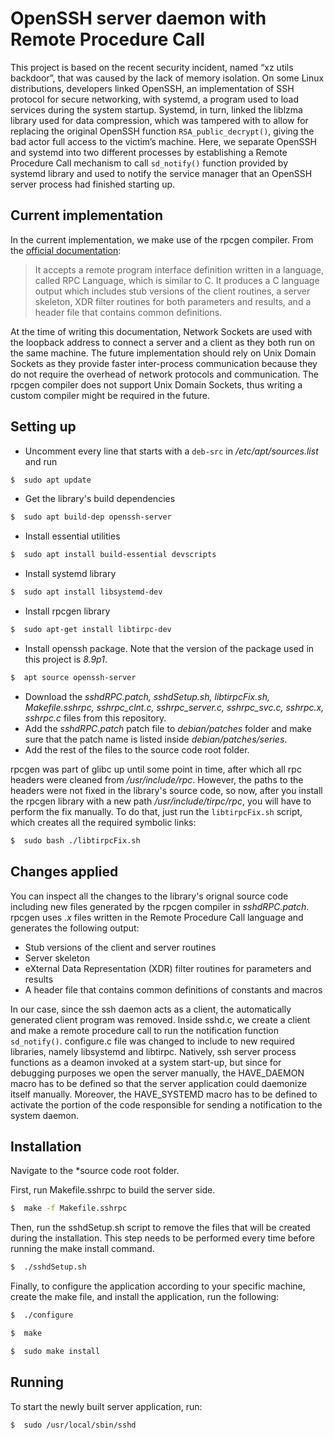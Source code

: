 # OpenSSH server daemon with Remote Procedure Call

This project is based on the recent security incident, named “xz utils backdoor”, that was caused by the lack of memory isolation. On some Linux distributions, developers linked OpenSSH, an implementation of SSH protocol for secure networking, with systemd, a program used to load services during the system startup. Systemd, in turn, linked the liblzma library used for data compression, which was tampered with to allow for replacing the original OpenSSH function `RSA_public_decrypt()`, giving the bad actor full access to the victim’s machine. Here, we separate OpenSSH and systemd into two different processes by establishing a Remote Procedure Call mechanism to call `sd_notify()` function provided by systemd library and used to notify the service manager that an OpenSSH server process had finished starting up.

## Current implementation

In the current implementation, we make use of the rpcgen compiler. From the [official documentation](https://docs-archive.freebsd.org/44doc/psd/22.rpcgen/paper.pdf):
>  It accepts a remote program interface definition written in a language, called RPC Language, which is similar to C. It produces a C language output which includes stub versions of the client routines, a server skeleton, XDR filter routines for both parameters and results, and a header file that contains common definitions. 

At the time of writing this documentation, Network Sockets are used with the loopback address to connect a server and a client as they both run on the same machine. The future implementation should rely on Unix Domain Sockets as they provide faster inter-process communication because they do not require the overhead of network protocols and communication. The rpcgen compiler does not support Unix Domain Sockets, thus writing a custom compiler might be required in the future.

## Setting up

* Uncomment every line that starts with a `deb-src` in */etc/apt/sources.list* and run
```bash
$  sudo apt update
```
* Get the library's build dependencies
```bash
$  sudo apt build-dep openssh-server
```
* Install essential utilities
```bash
$  sudo apt install build-essential devscripts
```
* Install systemd library
```bash
$  sudo apt install libsystemd-dev
```
* Install rpcgen library 
```bash
$  sudo apt-get install libtirpc-dev
```
* Install openssh package. Note that the version of the package used in this project is *8.9p1*.
```bash
$  apt source openssh-server
```
* Download the *sshdRPC.patch, sshdSetup.sh, libtirpcFix.sh, Makefile.sshrpc, sshrpc_clnt.c, sshrpc_server.c, sshrpc_svc.c, sshrpc.x, sshrpc.c* files from this repository.
* Add the *sshdRPC.patch* patch file to *debian/patches* folder and make sure that the patch name is listed inside *debian/patches/series*.
* Add the rest of the files to the source code root folder.

rpcgen was part of glibc up until some point in time, after which all rpc headers were cleaned from */usr/include/rpc*. However, the paths to the headers were not fixed in the library's source code, so now, after you install the rpcgen library with a new path */usr/include/tirpc/rpc*, you will have to perform the fix manually. To do that, just run the `libtirpcFix.sh` script, which creates all the required symbolic links:
```bash
$  sudo bash ./libtirpcFix.sh
``` 

## Changes applied

You can inspect all the changes to the library's orignal source code including new files generated by the rpcgen compiler in *sshdRPC.patch*. rpcgen uses *.x* files written in the Remote Procedure Call language and generates the following output:

* Stub versions of the client and server routines
* Server skeleton
* eXternal Data Representation (XDR) filter routines for parameters and results
* A header file that contains common definitions of constants and macros

In our case, since the ssh daemon acts as a client, the automatically generated client program was removed. Inside sshd.c, we create a client and make a remote procedure call to run the notification function `sd_notify()`. configure.c file was changed to include to new required libraries, namely libsystemd and libtirpc. Natively, ssh server process functions as a deamon invoked at a system start-up, but since for debugging purposes we open the server manually, the HAVE_DAEMON macro has to be defined so that the server application could daemonize itself manually. Moreover, the HAVE_SYSTEMD macro has to be defined to activate the portion of the code responsible for sending a notification to the system daemon.

## Installation

Navigate to the *source code root folder.

First, run Makefile.sshrpc to build the server side.
```bash
$  make -f Makefile.sshrpc
``` 

Then, run the sshdSetup.sh script to remove the files that will be created during the installation. This step needs to be performed every time before running the make install command.
```bash
$  ./sshdSetup.sh
``` 

Finally, to configure the application according to your specific machine, create the make file, and install the application, run the following:
```bash
$  ./configure
``` 
```bash
$  make
``` 
```bash
$  sudo make install
``` 

## Running

To start the newly built server application, run:
```bash
$  sudo /usr/local/sbin/sshd
``` 
